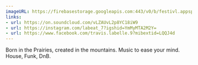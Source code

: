 ```yaml
---
imageURL: https://firebasestorage.googleapis.com:443/v0/b/festivl.appspot.com/o/userContent%2F2B3A49CE-9AC4-4481-BA70-50970C553AC1.png?alt=media&token=32612db7-3b64-4767-9a8a-d5e4248e6c1e
links:
- url: https://on.soundcloud.com/vLZAUvL2p8YC18iW9
- url: https://instagram.com/labeat_7?igshid=YmMyMTA2M2Y=
- url: https://www.facebook.com/travis.labelle.9?mibextid=LQQJ4d
---
```

Born in the Prairies, created in the mountains. Music to ease your mind. House, Funk, DnB. 